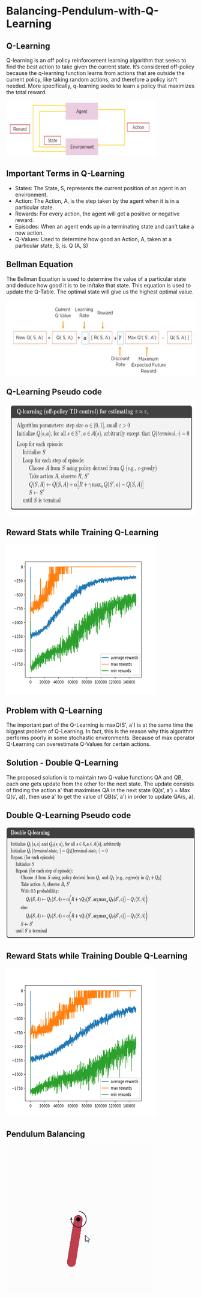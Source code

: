 # Balancing-Pendulum-with-Q-Learning

## Q-Learning
Q-learning is an off policy reinforcement learning algorithm that seeks to find the best action to take given the current state. It’s considered off-policy because the q-learning function learns from actions that are outside the current policy, like taking random actions, and therefore a policy isn’t needed. More specifically, q-learning seeks to learn a policy that maximizes the total reward.

<img src="https://github.com/BhanuPrakashPebbeti/Balancing-Pendulum-with-Q-Learning/blob/main/assets/Q-learning.jfif" width="400" height="150">

## Important Terms in Q-Learning
- States: The State, S, represents the current position of an agent in an environment. 
- Action: The Action, A, is the step taken by the agent when it is in a particular state.
- Rewards: For every action, the agent will get a positive or negative reward.
- Episodes: When an agent ends up in a terminating state and can’t take a new action.
- Q-Values: Used to determine how good an Action, A, taken at a particular state, S, is. Q (A, S)

## Bellman Equation
The Bellman Equation is used to determine the value of a particular state and deduce how good it is to be in/take that state. This equation is used to update the Q-Table. The optimal state will give us the highest optimal value. 

<img src="https://github.com/BhanuPrakashPebbeti/Balancing-Pendulum-with-Q-Learning/blob/main/assets/bellman-equation.jfif" width="600" height="200">

## Q-Learning Pseudo code

<img src="https://github.com/BhanuPrakashPebbeti/Balancing-Pendulum-with-Q-Learning/blob/main/assets/Q-Learning%20Psuedo%20code.png" width="600" height="300">

## Reward Stats while Training Q-Learning

<img src="https://github.com/BhanuPrakashPebbeti/Balancing-Pendulum-with-Q-Learning/blob/main/Q-Learning/Statistics.png" width="400" height="400">

## Problem with Q-Learning
  The important part of the Q-Learning is maxQ(S', a') is at the same time the biggest problem of Q-Learning. In fact, this is the reason why this algorithm performs poorly in some stochastic environments. Because of max operator Q-Learning can overestimate Q-Values for certain actions.
  
## Solution - Double Q-Learning
  The proposed solution is to maintain two Q-value functions QA and QB, each one gets update from the other for the next state.
The update consists of finding the action a' that maximises QA in the next state (Q(s’, a') = Max Q(s’, a)), then use a' to get the value of QB(s’, a') in order to update QA(s, a).
  
## Double Q-Learning Pseudo code

<img src="https://github.com/BhanuPrakashPebbeti/Balancing-Pendulum-with-Q-Learning/blob/main/assets/Double%20Q-Learning%20Psuedo%20code.png" width="600" height="300">

## Reward Stats while Training Double Q-Learning

<img src="https://github.com/BhanuPrakashPebbeti/Balancing-Pendulum-with-Q-Learning/blob/main/Double-Q-Learning/Statistics.png" width="400" height="400">

## Pendulum Balancing 
![Pendulum_gif](https://github.com/BhanuPrakashPebbeti/Balancing-Pendulum-with-Q-Learning/blob/main/assets/Pendulum-Q.gif)
